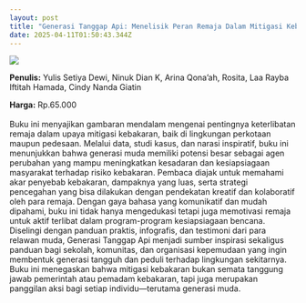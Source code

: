 ```yaml
---
layout: post
title: "Generasi Tanggap Api: Menelisik Peran Remaja Dalam Mitigasi Kebakaran"
date: 2025-04-11T01:50:43.344Z
---
```

![](/images/uploads/screenshot-2025-04-11-085144.jpg)

**P﻿enulis:** Yulis Setiya Dewi, Ninuk Dian K, Arina Qona’ah, Rosita, Laa Rayba Iftitah Hamada, Cindy Nanda Giatin 

**Harga:** Rp.65.000\
\
Buku ini menyajikan gambaran mendalam mengenai pentingnya keterlibatan remaja dalam upaya mitigasi kebakaran, baik di lingkungan perkotaan maupun pedesaan. Melalui data, studi kasus, dan narasi inspiratif, buku ini menunjukkan bahwa generasi muda memiliki potensi besar sebagai agen perubahan yang mampu meningkatkan kesadaran dan kesiapsiagaan masyarakat terhadap risiko kebakaran. Pembaca diajak untuk memahami akar penyebab kebakaran, dampaknya yang luas, serta strategi pencegahan yang bisa dilakukan dengan pendekatan kreatif dan kolaboratif oleh para remaja.
	Dengan gaya bahasa yang komunikatif dan mudah dipahami, buku ini tidak hanya mengedukasi tetapi juga memotivasi remaja untuk aktif terlibat dalam program-program kesiapsiagaan bencana. Diselingi dengan panduan praktis, infografis, dan testimoni dari para relawan muda, Generasi Tanggap Api menjadi sumber inspirasi sekaligus panduan bagi sekolah, komunitas, dan organisasi kepemudaan yang ingin membentuk generasi tangguh dan peduli terhadap lingkungan sekitarnya. Buku ini menegaskan bahwa mitigasi kebakaran bukan semata tanggung jawab pemerintah atau pemadam kebakaran, tapi juga merupakan panggilan aksi bagi setiap individu—terutama generasi muda.